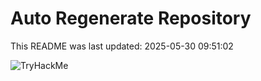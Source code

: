# Auto Regenerate Repository

This README was last updated: 2025-05-30 09:51:02

 ![TryHackMe](https://tryhackme.com/badge/533634)